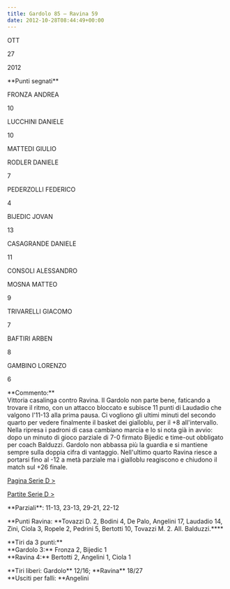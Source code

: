 ```yaml
---
title: Gardolo 85 – Ravina 59
date: 2012-10-28T08:44:49+00:00
---
```

OTT

27

2012

\*\*Punti segnati\*\*

FRONZA ANDREA

10

LUCCHINI DANIELE

10

MATTEDI GIULIO

RODLER DANIELE

7

PEDERZOLLI FEDERICO

4

BIJEDIC JOVAN

13

CASAGRANDE DANIELE

11

CONSOLI ALESSANDRO

MOSNA MATTEO

9

TRIVARELLI GIACOMO

7

BAFTIRI ARBEN

8

GAMBINO LORENZO

6

\*\*Commento:\*\*  
Vittoria casalinga contro Ravina. Il Gardolo non parte bene, faticando a trovare il ritmo, con un attacco bloccato e subisce 11 punti di Laudadio che valgono l'11-13 alla prima pausa. Ci vogliono gli ultimi minuti del secondo quarto per vedere finalmente il basket dei gialloblu, per il +8 all'intervallo. Nella ripresa i padroni di casa cambiano marcia e lo si nota già in avvio: dopo un minuto di gioco parziale di 7-0 firmato Bijedic e time-out obbligato per coach Balduzzi. Gardolo non abbassa più la guardia e si mantiene sempre sulla doppia cifra di vantaggio. Nell'ultimo quarto Ravina riesce a portarsi fino al -12 a metà parziale ma i gialloblu reagiscono e chiudono il match sul +26 finale.

[Pagina Serie D >](http://www.basketgardolo.it/serie-d)

[Partite Serie D >](http://www.basketgardolo.it/?tag=serie-d&cat=11)

\*\*Parziali\*\*: 11-13, 23-13, 29-21, 22-12

\*\*Punti Ravina: \*\*Tovazzi D. 2, Bodini 4, De Palo, Angelini 17, Laudadio 14, Zini, Ciola 3, Ropele 2, Pedrini 5, Bertotti 10, Tovazzi M. 2. All. Balduzzi.\*\*\*\*

\*\*Tiri da 3 punti:\*\*  
\*\*Gardolo 3:\*\* Fronza 2, Bijedic 1  
\*\*Ravina 4:\*\* Bertotti 2, Angelini 1, Ciola 1

\*\*Tiri liberi: Gardolo\*\* 12/16; \*\*Ravina\*\* 18/27  
\*\*Usciti per falli: \*\*Angelini